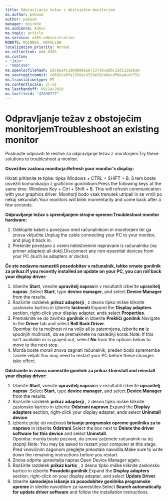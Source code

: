 ```yaml
---
title: Odpravljanje težav z obstoječim monitorjem
ms.author: pebaum
author: pebaum
manager: mnirkhe
ms.audience: Admin
ms.topic: article
ms.service: o365-administration
ROBOTS: NOINDEX, NOFOLLOW
localization_priority: Normal
ms.collection: Adm_O365
ms.custom:
- "3454"
- "9001450"
ms.openlocfilehash: 2dc9a24c1d0d808e26733738cedbc32d513926a0
ms.sourcegitcommit: c6692ce0fa1358ec3529e59ca0ecdfdea4cdc759
ms.translationtype: MT
ms.contentlocale: sl-SI
ms.lasthandoff: 09/14/2020
ms.locfileid: "47690727"
---
```

# <a name="troubleshoot-an-existing-monitor"></a><span data-ttu-id="1b889-102">Odpravljanje težav z obstoječim monitorjem</span><span class="sxs-lookup"><span data-stu-id="1b889-102">Troubleshoot an existing monitor</span></span>

<span data-ttu-id="1b889-103">Poskusite odpraviti te rešitve za odpravljanje težav z monitorjem.</span><span class="sxs-lookup"><span data-stu-id="1b889-103">Try these solutions to troubleshoot a monitor.</span></span> 

<span data-ttu-id="1b889-104">**Osvežitev zaslona monitorja:**</span><span class="sxs-lookup"><span data-stu-id="1b889-104">**Refresh your monitor's display:**</span></span>

<span data-ttu-id="1b889-105">Hkrati pritisnite te tipke: tipka Windows + CTRL + SHIFT + B. S tem boste osvežili komunikacijo z grafičnim gonilnikom.</span><span class="sxs-lookup"><span data-stu-id="1b889-105">Press the following keys at the same time: Windows Key  + Ctrl + Shift + B. This will refresh communication with your graphics driver.</span></span> <span data-ttu-id="1b889-106">Monitorji bodo vsak trenutek utripali in se vrnili po nekaj sekundah.</span><span class="sxs-lookup"><span data-stu-id="1b889-106">Your monitors will blink momentarily and come back after a few seconds.</span></span>

<span data-ttu-id="1b889-107">**Odpravljanje težav s spremljanjem strojne opreme:**</span><span class="sxs-lookup"><span data-stu-id="1b889-107">**Troubleshoot monitor hardware:**</span></span>

1. <span data-ttu-id="1b889-108">Odklopite kabel s povezavo med računalnikom in monitorjem ter ga znova vključite.</span><span class="sxs-lookup"><span data-stu-id="1b889-108">Unplug the cable connecting your PC to your monitor, and plug it back in.</span></span>
2. <span data-ttu-id="1b889-109">Prekinite povezavo z vsemi nebistvenimi napravami iz računalnika (na primer adapterji ali doki).</span><span class="sxs-lookup"><span data-stu-id="1b889-109">Disconnect any non-essential devices from your PC (such as adapters or docks).</span></span>

<span data-ttu-id="1b889-110">**Če ste nedavno namestili posodobitev v računalnik, lahko vrnete gonilnik za prikaz:**</span><span class="sxs-lookup"><span data-stu-id="1b889-110">**If you recently installed an update on your PC, you can roll back your display driver:**</span></span>

1. <span data-ttu-id="1b889-111">Izberite **Start**, vnesite **upravitelj naprav**in v rezultatih izberite **upravitelj naprav** .</span><span class="sxs-lookup"><span data-stu-id="1b889-111">Select **Start**, type **device manager**, and select **Device Manager** from the results.</span></span>
2. <span data-ttu-id="1b889-112">Razširite razdelek **prikaz adapterji** , z desno tipko miške kliknite zaslonsko kartico in izberite **lastnosti**.</span><span class="sxs-lookup"><span data-stu-id="1b889-112">Expand the **Display adapters** section, right-click your display adapter, ands select **Properties**.</span></span>
3. <span data-ttu-id="1b889-113">Premaknite se do zavihka **gonilnik** in izberite **Prekliči gonilnik**.</span><span class="sxs-lookup"><span data-stu-id="1b889-113">Navigate to the **Driver** tab and select **Roll Back Driver**.</span></span> <br>
<span data-ttu-id="1b889-114">Opomba: če ta možnost ni na voljo ali je zatemnjena, izberite **ne** iz spodnjih možnosti, da se premaknete na naslednji korak.</span><span class="sxs-lookup"><span data-stu-id="1b889-114">Note: If this isn't available or is grayed out, select **No** from the options below to move to the next step.</span></span>
4. <span data-ttu-id="1b889-115">Morda boste morali znova zagnati računalnik, preden bodo spremembe začele veljati.</span><span class="sxs-lookup"><span data-stu-id="1b889-115">You may need to restart your PC before these changes take effect.</span></span>

<span data-ttu-id="1b889-116">**Odstranite in znova namestite gonilnik za prikaz:**</span><span class="sxs-lookup"><span data-stu-id="1b889-116">**Uninstall and reinstall your display driver:**</span></span>

1. <span data-ttu-id="1b889-117">Izberite **Start**, vnesite **upravitelj naprav**in v rezultatih izberite **upravitelj naprav** .</span><span class="sxs-lookup"><span data-stu-id="1b889-117">Select **Start**, type **device manager**, and select **Device Manager** from the results.</span></span>
2. <span data-ttu-id="1b889-118">Razširite razdelek **prikaz adapterji** , z desno tipko miške kliknite zaslonsko kartico in izberite **Odstrani napravo**.</span><span class="sxs-lookup"><span data-stu-id="1b889-118">Expand the **Display adapters** section, right-click your display adapter, ands select **Uninstall device**.</span></span> 
3. <span data-ttu-id="1b889-119">Izberite polje ob možnosti **brisanje programske opreme gonilnika za to napravo** in izberite **Odstrani**.</span><span class="sxs-lookup"><span data-stu-id="1b889-119">Select the box next to **Delete the driver software for this device** and select **Uninstall**.</span></span><br>
<span data-ttu-id="1b889-120">Opomba: morda boste pozvani, da znova zaženete računalnik na tej stopnji.</span><span class="sxs-lookup"><span data-stu-id="1b889-120">Note: You may be asked to restart your computer at this stage.</span></span> <span data-ttu-id="1b889-121">Pred vnovičnim zagonom preglejte preostala navodila.</span><span class="sxs-lookup"><span data-stu-id="1b889-121">Make sure to write down the remaining instructions before you restart.</span></span>
4. <span data-ttu-id="1b889-122">Znova odprite upravitelja naprav.</span><span class="sxs-lookup"><span data-stu-id="1b889-122">Open Device Manager again.</span></span>
5. <span data-ttu-id="1b889-123">Razširite razdelek **prikaz kartic** , z desno tipko miške kliknite zaslonsko kartico in izberite **Posodobi gonilnik**.</span><span class="sxs-lookup"><span data-stu-id="1b889-123">Expand the **Display adapters** section, right-click on your display adapter, and select **Update Driver**.</span></span>
6. <span data-ttu-id="1b889-124">Izberite **samodejno iskanje za posodobitev gonilnika programske opreme** in sledite navodilom za namestitev.</span><span class="sxs-lookup"><span data-stu-id="1b889-124">Select **Search automatically for update driver software** and follow the installation instructions.</span></span>